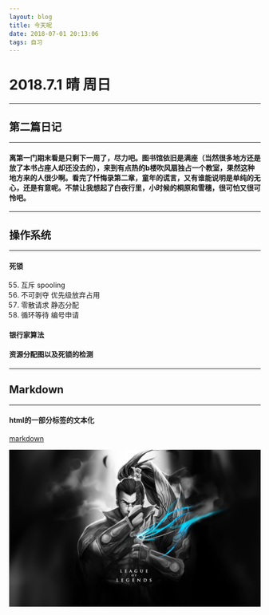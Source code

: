 ```yaml
---
layout: blog
title: 今天呢
date: 2018-07-01 20:13:06
tags: 自习
---
```

# 2018.7.1 晴 周日
----
## 第二篇日记
----
#### 离第一门期末看是只剩下一周了，尽力吧。图书馆依旧是满座（当然很多地方还是放了本书占座人却还没去的），来到有点热的b楼吹风扇独占一个教室，果然这种地方来的人很少啊。看完了忏悔录第二章，童年的谎言，又有谁能说明是单纯的无心，还是有意呢。不禁让我想起了白夜行里，小时候的桐原和雪穗，很可怕又很可怜吧。
----
## 操作系统
----
#### 死锁
55. 互斥 spooling
254. 不可剥夺 优先级放弃占用
781. 零散请求 静态分配
7857. 循环等待 编号申请

#### 银行家算法
#### 资源分配图以及死锁的检测
----
## Markdown
----
#### html的一部分标签的文本化


[markdown](http://www.markdown.cn/)





[![picture](https://raw.githubusercontent.com/PENGFEI-CN/githubPENGFEI-CN.github.io/master/images/02.jpg 'hasaki')](http://lol.qq.com/)
